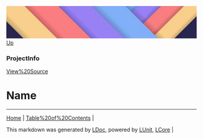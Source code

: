 ![](../Content/LDoc-banner-small.png "")
[Up](ProjectInfo.md)
### ProjectInfo
[View%20Source](../Markdown/ProjectInfo.cs)
# Name
---

[Home](../../README.md) | [Table%20of%20Contents](../../TableOfContents.md) | 


This markdown was generated by [LDoc](https://github.com/CodeSingularity/LDoc), powered by [LUnit](https://github.com/CodeSingularity/LUnit), [LCore](https://github.com/CodeSingularity/LCore) | 

